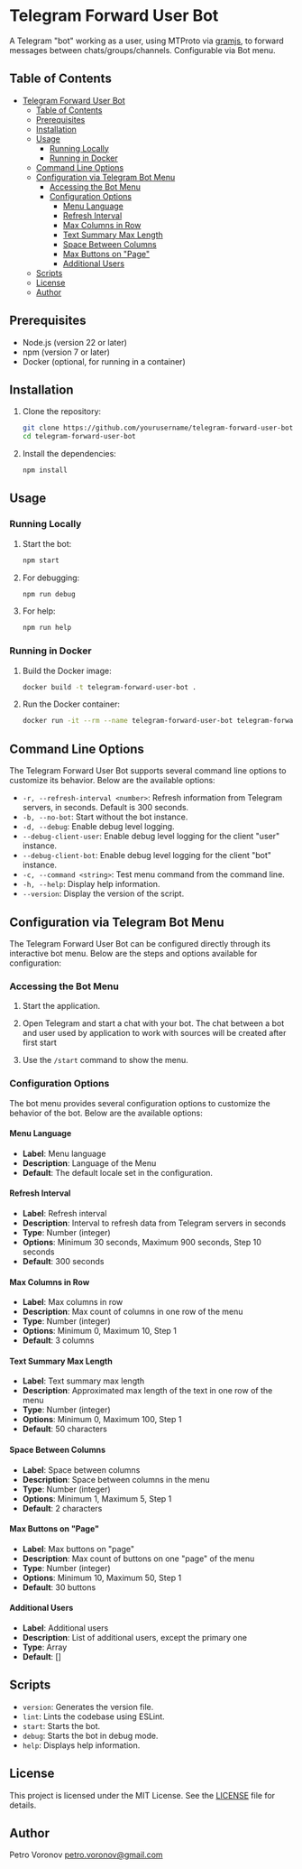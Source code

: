 # Telegram Forward User Bot

A Telegram "bot" working as a user, using MTProto via [gramjs](https://github.com/gram-js/gramjs), to forward messages between chats/groups/channels. Configurable via Bot menu.

## Table of Contents

- [Telegram Forward User Bot](#telegram-forward-user-bot)
  - [Table of Contents](#table-of-contents)
  - [Prerequisites](#prerequisites)
  - [Installation](#installation)
  - [Usage](#usage)
    - [Running Locally](#running-locally)
    - [Running in Docker](#running-in-docker)
  - [Command Line Options](#command-line-options)
  - [Configuration via Telegram Bot Menu](#configuration-via-telegram-bot-menu)
    - [Accessing the Bot Menu](#accessing-the-bot-menu)
    - [Configuration Options](#configuration-options)
      - [Menu Language](#menu-language)
      - [Refresh Interval](#refresh-interval)
      - [Max Columns in Row](#max-columns-in-row)
      - [Text Summary Max Length](#text-summary-max-length)
      - [Space Between Columns](#space-between-columns)
      - [Max Buttons on "Page"](#max-buttons-on-page)
      - [Additional Users](#additional-users)
  - [Scripts](#scripts)
  - [License](#license)
  - [Author](#author)


## Prerequisites

- Node.js (version 22 or later)
- npm (version 7 or later)
- Docker (optional, for running in a container)

## Installation

1. Clone the repository:

    ```sh
    git clone https://github.com/yourusername/telegram-forward-user-bot.git
    cd telegram-forward-user-bot
    ```

2. Install the dependencies:

    ```sh
    npm install
    ```

## Usage

### Running Locally

1. Start the bot:

    ```sh
    npm start
    ```

2. For debugging:

    ```sh
    npm run debug
    ```

3. For help:

    ```sh
    npm run help
    ```

### Running in Docker

1. Build the Docker image:

    ```sh
    docker build -t telegram-forward-user-bot .
    ```

2. Run the Docker container:

    ```sh
    docker run -it --rm --name telegram-forward-user-bot telegram-forward-user-bot
    ```

## Command Line Options

The Telegram Forward User Bot supports several command line options to customize its behavior. Below are the available options:

- `-r, --refresh-interval <number>`: Refresh information from Telegram servers, in seconds. Default is 300 seconds.
- `-b, --no-bot`: Start without the bot instance.
- `-d, --debug`: Enable debug level logging.
- `--debug-client-user`: Enable debug level logging for the client "user" instance.
- `--debug-client-bot`: Enable debug level logging for the client "bot" instance.
- `-c, --command <string>`: Test menu command from the command line.
- `-h, --help`: Display help information.
- `--version`: Display the version of the script.


## Configuration via Telegram Bot Menu

The Telegram Forward User Bot can be configured directly through its interactive bot menu. Below are the steps and options available for configuration:

### Accessing the Bot Menu

1. Start the application.

2. Open Telegram and start a chat with your bot. The chat between a bot and user used by application to work with sources will be created after first start

3. Use the ```/start``` command to show the menu.

### Configuration Options

The bot menu provides several configuration options to customize the behavior of the bot. Below are the available options:

#### Menu Language

- **Label**: Menu language
- **Description**: Language of the Menu
- **Default**: The default locale set in the configuration.

#### Refresh Interval

- **Label**: Refresh interval
- **Description**: Interval to refresh data from Telegram servers in seconds
- **Type**: Number (integer)
- **Options**: Minimum 30 seconds, Maximum 900 seconds, Step 10 seconds
- **Default**: 300 seconds

#### Max Columns in Row

- **Label**: Max columns in row
- **Description**: Max count of columns in one row of the menu
- **Type**: Number (integer)
- **Options**: Minimum 0, Maximum 10, Step 1
- **Default**: 3 columns

#### Text Summary Max Length

- **Label**: Text summary max length
- **Description**: Approximated max length of the text in one row of the menu
- **Type**: Number (integer)
- **Options**: Minimum 0, Maximum 100, Step 1
- **Default**: 50 characters

#### Space Between Columns

- **Label**: Space between columns
- **Description**: Space between columns in the menu
- **Type**: Number (integer)
- **Options**: Minimum 1, Maximum 5, Step 1
- **Default**: 2 characters

#### Max Buttons on "Page"

- **Label**: Max buttons on "page"
- **Description**: Max count of buttons on one "page" of the menu
- **Type**: Number (integer)
- **Options**: Minimum 10, Maximum 50, Step 1
- **Default**: 30 buttons

#### Additional Users

- **Label**: Additional users
- **Description**: List of additional users, except the primary one
- **Type**: Array
- **Default**: []


## Scripts

- `version`: Generates the version file.
- `lint`: Lints the codebase using ESLint.
- `start`: Starts the bot.
- `debug`: Starts the bot in debug mode.
- `help`: Displays help information.

## License

This project is licensed under the MIT License. See the [LICENSE](LICENSE) file for details.

## Author

Petro Voronov <petro.voronov@gmail.com>